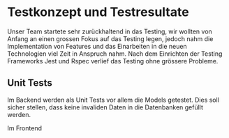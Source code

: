 # Testkonzept und Testresultate

Unser Team startete sehr zurückhaltend in das Testing, wir wollten von Anfang an einen grossen Fokus auf das Testing legen, jedoch nahm die Implementation von Features und das Einarbeiten in die neuen Technologien viel Zeit in Anspruch nahm. Nach dem Einrichten der Testing Frameworks Jest und Rspec verlief das Testing ohne grössere Probleme.

## Unit Tests

Im Backend werden als Unit Tests vor allem die Models getestet. Dies soll sicher stellen, dass keine invaliden Daten in die Datenbanken gefüllt werden.

Im Frontend 